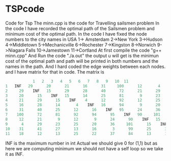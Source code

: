 # TSPcode
Code for Tsp
The minn.cpp is the code for Travelling sailsmen problem
In the code I have recorded the optimal path of the Sailsmen problem and minimum cost of the optimal path.
In the code I have fixed the node numbers to the city names in USA 
  1-> Amsterdam
  2->New York
  3->Hudson
  4->Middletown
  5->Mechanicville
  6->Rochester
  7->Kingston
  8->Norwich
  9->Niagara Falls
  10->Jamestown
  11->Cortland
At first compile the code "g++ minn.cpp"
And Run the code "./a.out"
the output u will get is the minimun cost of the optimal path and path will be printed in both numbers and the names in the path.
And I hard coded the edge weights between each nodes. and I have matrix for that in code.
The matrix is 
```C
            1	2	3	4	5	6	7	8	9	10	11	
1	INF	  29	  20	  21	  16	  31	 100	  12	   4	  31	  18	
2	  29	INF	  15	  29	  28	  40	  72	  21	  29	  41	  12	
3	  20	  15	INF	  15	  14	  25	  81	   9	  23	  27	  13	
4	  21	  29	  15	INF	   4	  12	  92	  12	  25	  13	  25	
5	  16	  28	  14	   4	INF	  16	  94	   9	  20	  16	  22	
6	  31	  40	  25	  12	  16	INF	  95	  24	  36	   3	  37	
7	 100	  72	  81	  92	  94	  95	INF	  90	 101	  99	  84	
8	  12	  21	   9	  12	   9	  24	  90	INF	  15	  25	  13	
9	   4	  29	  23	  25	  20	  36	 101	  15	INF	  35	  18	
10	  31	  41	  27	  13	  16	   3	  99	  25	  35	INF	  38	
11	  18	  12	  13	  25	  22	  37	  84	  13	  18	  38	INF
```
INF is the maximum number in int
Actual we should give 0 for (1,1) but as here we are computing minimum we should not have a self loop so we take it as INF.
